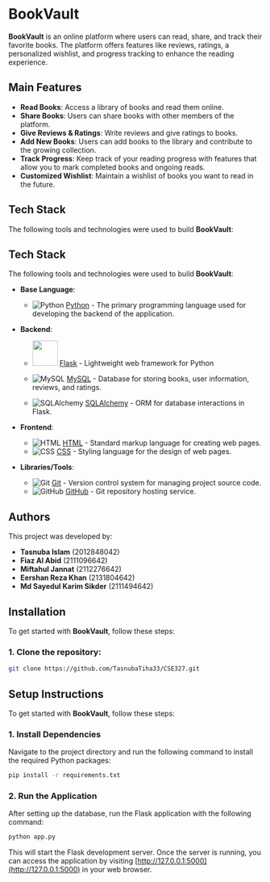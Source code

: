# BookVault

**BookVault** is an online platform where users can read, share, and track their favorite books. The platform offers features like reviews, ratings, a personalized wishlist, and progress tracking to enhance the reading experience.

## Main Features

- **Read Books**: Access a library of books and read them online.
- **Share Books**: Users can share books with other members of the platform.
- **Give Reviews & Ratings**: Write reviews and give ratings to books.
- **Add New Books**: Users can add books to the library and contribute to the growing collection.
- **Track Progress**: Keep track of your reading progress with features that allow you to mark completed books and ongoing reads.
- **Customized Wishlist**: Maintain a wishlist of books you want to read in the future.

## Tech Stack

The following tools and technologies were used to build **BookVault**:

## Tech Stack

The following tools and technologies were used to build **BookVault**:

- **Base Language**:
  - ![Python](https://img.icons8.com/color/50/000000/python.png) [Python](https://www.python.org/) - The primary programming language used for developing the backend of the application.

- **Backend**:
  - <img src="https://flask.palletsprojects.com/en/stable/_images/flask-horizontal.png" width="50" /> [Flask](https://flask.palletsprojects.com/en/stable/) - Lightweight web framework for Python

  - ![MySQL](https://img.icons8.com/color/50/000000/mysql-logo.png) [MySQL](https://www.mysql.com/) - Database for storing books, user information, reviews, and ratings.
  - ![SQLAlchemy](https://www.sqlalchemy.org/favicon.ico) [SQLAlchemy](https://www.sqlalchemy.org/) - ORM for database interactions in Flask.

- **Frontend**:
  - ![HTML](https://img.icons8.com/color/50/000000/html-5.png) [HTML](https://html.com/) - Standard markup language for creating web pages.
  - ![CSS](https://img.icons8.com/color/50/000000/css3.png) [CSS](https://www.w3.org/Style/CSS/) - Styling language for the design of web pages.

- **Libraries/Tools**:
  - ![Git](https://img.icons8.com/color/50/000000/git.png) [Git](https://git-scm.com/) - Version control system for managing project source code.
  - ![GitHub](https://img.icons8.com/color/50/000000/github.png) [GitHub](https://github.com/) - Git repository hosting service.




## Authors

This project was developed by:

- **Tasnuba Islam** (2012848042)
- **Fiaz Al Abid** (2111096642)
- **Miftahul Jannat** (2112276642)
- **Eershan Reza Khan** (2131804642)
- **Md Sayedul Karim Sikder** (2111494642)

## Installation

To get started with **BookVault**, follow these steps:

 ### 1. Clone the repository:
   ```bash
   git clone https://github.com/TasnubaTiha33/CSE327.git
```

## Setup Instructions

To get started with **BookVault**, follow these steps:

### 1. Install Dependencies

Navigate to the project directory and run the following command to install the required Python packages:

```bash
pip install -r requirements.txt
```
### 2. Run the Application

After setting up the database, run the Flask application with the following command:

```bash
python app.py
```
This will start the Flask development server. Once the server is running, you can access the application by visiting [http://127.0.0.1:5000](http://127.0.0.1:5000) in your web browser.
